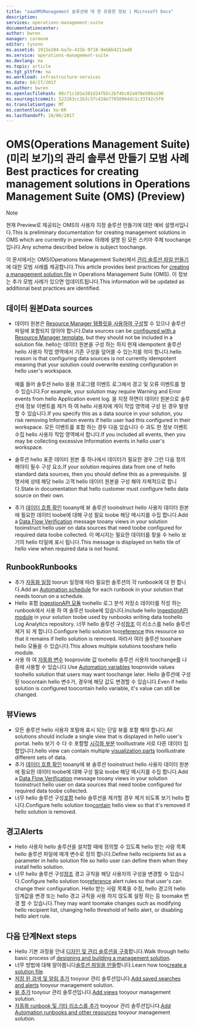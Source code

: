 ```yaml
---
title: "aaaOMSManagement 솔루션에 대 한 유용한 정보 | Microsoft Docs"
description: 
services: operations-management-suite
documentationcenter: 
author: bwren
manager: carmonm
editor: tysonn
ms.assetid: 1915e204-ba7e-431b-9718-9eb6b4213ad8
ms.service: operations-management-suite
ms.devlang: na
ms.topic: article
ms.tgt_pltfrm: na
ms.workload: infrastructure-services
ms.date: 04/27/2017
ms.author: bwren
ms.openlocfilehash: 08cf1c101e301d24fb5c2bf4bc02a978e508a198
ms.sourcegitcommit: 523283cc1b3c37c428e77850964dc1c33742c5f0
ms.translationtype: MT
ms.contentlocale: ko-KR
ms.lasthandoff: 10/06/2017
---
```

# <a name="best-practices-for-creating-management-solutions-in-operations-management-suite-oms-preview"></a><span data-ttu-id="ccb59-102">OMS(Operations Management Suite)(미리 보기)의 관리 솔루션 만들기 모범 사례</span><span class="sxs-lookup"><span data-stu-id="ccb59-102">Best practices for creating management solutions in Operations Management Suite (OMS) (Preview)</span></span>
> [!NOTE]
> <span data-ttu-id="ccb59-103">현재 Preview로 제공되는 OMS의 사용자 지정 솔루션 만들기에 대한 예비 설명서입니다.</span><span class="sxs-lookup"><span data-stu-id="ccb59-103">This is preliminary documentation for creating management solutions in OMS which are currently in preview.</span></span> <span data-ttu-id="ccb59-104">아래에 설명 된 모든 스키마 주체 toochange입니다.</span><span class="sxs-lookup"><span data-stu-id="ccb59-104">Any schema described below is subject toochange.</span></span>  

<span data-ttu-id="ccb59-105">이 문서에서는 OMS(Operations Management Suite)에서 [관리 솔루션 파일 만들기](operations-management-suite-solutions-solution-file.md)에 대한 모범 사례를 제공합니다.</span><span class="sxs-lookup"><span data-stu-id="ccb59-105">This article provides best practices for [creating a management solution file](operations-management-suite-solutions-solution-file.md) in Operations Management Suite (OMS).</span></span>  <span data-ttu-id="ccb59-106">이 정보는 추가 모범 사례가 있으면 업데이트됩니다.</span><span class="sxs-lookup"><span data-stu-id="ccb59-106">This information will be updated as additional best practices are identified.</span></span>

## <a name="data-sources"></a><span data-ttu-id="ccb59-107">데이터 원본</span><span class="sxs-lookup"><span data-stu-id="ccb59-107">Data sources</span></span>
- <span data-ttu-id="ccb59-108">데이터 원본은 [Resource Manager 템플릿을 사용하여 구성](../log-analytics/log-analytics-template-workspace-configuration.md)할 수 있으나 솔루션 파일에 포함되지 않아야 합니다.</span><span class="sxs-lookup"><span data-stu-id="ccb59-108">Data sources can be [configured with a Resource Manager template](../log-analytics/log-analytics-template-workspace-configuration.md), but they should not be included in a solution file.</span></span>  <span data-ttu-id="ccb59-109">hello는 데이터 원본을 구성 하는 하지 현재 idempotent 솔루션 hello 사용자 작업 영역에서 기존 구성을 덮어쓸 수 있는지를 의미 합니다.</span><span class="sxs-lookup"><span data-stu-id="ccb59-109">hello reason is that configuring data sources is not currently idempotent meaning that your solution could overwrite existing configuration in hello user's workspace.</span></span><br><br><span data-ttu-id="ccb59-110">예를 들어 솔루션 hello 응용 프로그램 이벤트 로그에서 경고 및 오류 이벤트를 할 수 있습니다.</span><span class="sxs-lookup"><span data-stu-id="ccb59-110">For example, your solution may require Warning and Error events from hello Application event log.</span></span>  <span data-ttu-id="ccb59-111">을 지정 하면이 데이터 원본으로 솔루션에 정보 이벤트를 제거 하 여 hello 사용자에 게이 작업 영역에 구성 된 경우 발생할 수 있습니다.</span><span class="sxs-lookup"><span data-stu-id="ccb59-111">If you specify this as a data source in your solution, you risk removing Information events if hello user had this configured in their workspace.</span></span>  <span data-ttu-id="ccb59-112">모든 이벤트를 포함 하는 경우 다음 있습니다 수 과도 한 정보 이벤트 수집 hello 사용자 작업 영역에서 합니다.</span><span class="sxs-lookup"><span data-stu-id="ccb59-112">If you included all events, then you may be collecting excessive Information events in hello user's workspace.</span></span>

- <span data-ttu-id="ccb59-113">솔루션 hello 표준 데이터 원본 중 하나에서 데이터가 필요한 경우 그런 다음 정의 해야이 필수 구성 요소.</span><span class="sxs-lookup"><span data-stu-id="ccb59-113">If your solution requires data from one of hello standard data sources, then you should define this as a prerequisite.</span></span>  <span data-ttu-id="ccb59-114">설명서에 상태 해당 hello 고객 hello 데이터 원본을 구성 해야 자체적으로 합니다.</span><span class="sxs-lookup"><span data-stu-id="ccb59-114">State in documentation that hello customer must configure hello data source on their own.</span></span>  
- <span data-ttu-id="ccb59-115">추가 [데이터 흐름 확인](../log-analytics/log-analytics-view-designer-tiles.md) tooany에 뷰 솔루션 tooinstruct hello 사용자 데이터 원본에 필요한 데이터 toobe에 대해 구성 필요 toobe 해당 메시지를 수집 합니다.</span><span class="sxs-lookup"><span data-stu-id="ccb59-115">Add a [Data Flow Verification](../log-analytics/log-analytics-view-designer-tiles.md) message tooany views in your solution tooinstruct hello user on data sources that need toobe configured for required data toobe collected.</span></span>  <span data-ttu-id="ccb59-116">이 메시지는 필요한 데이터를 찾을 수 hello 보기의 hello 타일에 표시 됩니다.</span><span class="sxs-lookup"><span data-stu-id="ccb59-116">This message is displayed on hello tile of hello view when required data is not found.</span></span>


## <a name="runbooks"></a><span data-ttu-id="ccb59-117">Runbook</span><span class="sxs-lookup"><span data-stu-id="ccb59-117">Runbooks</span></span>
- <span data-ttu-id="ccb59-118">추가 [자동화 일정](../automation/automation-schedules.md) toorun 일정에 따라 필요한 솔루션의 각 runbook에 대 한 합니다.</span><span class="sxs-lookup"><span data-stu-id="ccb59-118">Add an [Automation schedule](../automation/automation-schedules.md) for each runbook in your solution that needs toorun on a schedule.</span></span>
- <span data-ttu-id="ccb59-119">Hello 포함 [IngestionAPI 모듈](https://www.powershellgallery.com/packages/OMSIngestionAPI/1.5) toohello 로그 분석 저장소 데이터를 작성 하는 runbook에서 사용 하 여 솔루션 toobe에 있습니다.</span><span class="sxs-lookup"><span data-stu-id="ccb59-119">Include hello [IngestionAPI module](https://www.powershellgallery.com/packages/OMSIngestionAPI/1.5) in your solution toobe used by runbooks writing data toohello Log Analytics repository.</span></span>  <span data-ttu-id="ccb59-120">너무 hello 솔루션 구성[참조](operations-management-suite-solutions-solution-file.md#solution-resource) 이 리소스를 hello 솔루션 제거 되 게 합니다.</span><span class="sxs-lookup"><span data-stu-id="ccb59-120">Configure hello solution too[reference](operations-management-suite-solutions-solution-file.md#solution-resource) this resource so that it remains if hello solution is removed.</span></span>  <span data-ttu-id="ccb59-121">따라서 여러 솔루션 tooshare hello 모듈을 수 있습니다.</span><span class="sxs-lookup"><span data-stu-id="ccb59-121">This allows multiple solutions tooshare hello module.</span></span>
- <span data-ttu-id="ccb59-122">사용 하 여 [자동화 변수](../automation/automation-schedules.md) tooprovide 값 toohello 솔루션 사용자 toochange를 나중에 사용할 수 있습니다.</span><span class="sxs-lookup"><span data-stu-id="ccb59-122">Use [Automation variables](../automation/automation-schedules.md) tooprovide values toohello solution that users may want toochange later.</span></span>  <span data-ttu-id="ccb59-123">Hello 솔루션에 구성 된 toocontain hello 변수가, 경우에 해당 값도 변경할 수 있습니다.</span><span class="sxs-lookup"><span data-stu-id="ccb59-123">Even if hello solution is configured toocontain hello variable, it's value can still be changed.</span></span>

## <a name="views"></a><span data-ttu-id="ccb59-124">뷰</span><span class="sxs-lookup"><span data-stu-id="ccb59-124">Views</span></span>
- <span data-ttu-id="ccb59-125">모든 솔루션 hello 사용자 포털에 표시 되는 단일 뷰를 포함 해야 합니다.</span><span class="sxs-lookup"><span data-stu-id="ccb59-125">All solutions should include a single view that is displayed in hello user's portal.</span></span>  <span data-ttu-id="ccb59-126">hello 보기 수 다 수 포함할 [시각화 부분](../log-analytics/log-analytics-view-designer-parts.md) tooillustrate 서로 다른 데이터 집합입니다.</span><span class="sxs-lookup"><span data-stu-id="ccb59-126">hello view can contain multiple [visualization parts](../log-analytics/log-analytics-view-designer-parts.md) tooillustrate different sets of data.</span></span>
- <span data-ttu-id="ccb59-127">추가 [데이터 흐름 확인](../log-analytics/log-analytics-view-designer-tiles.md) tooany에 뷰 솔루션 tooinstruct hello 사용자 데이터 원본에 필요한 데이터 toobe에 대해 구성 필요 toobe 해당 메시지를 수집 합니다.</span><span class="sxs-lookup"><span data-stu-id="ccb59-127">Add a [Data Flow Verification](../log-analytics/log-analytics-view-designer-tiles.md) message tooany views in your solution tooinstruct hello user on data sources that need toobe configured for required data toobe collected.</span></span>
- <span data-ttu-id="ccb59-128">너무 hello 솔루션 구성[포함](operations-management-suite-solutions-solution-file.md#solution-resource) hello 솔루션을 제거할 경우 제거 되도록 보기 hello 합니다.</span><span class="sxs-lookup"><span data-stu-id="ccb59-128">Configure hello solution too[contain](operations-management-suite-solutions-solution-file.md#solution-resource) hello view so that it's removed if hello solution is removed.</span></span>

## <a name="alerts"></a><span data-ttu-id="ccb59-129">경고</span><span class="sxs-lookup"><span data-stu-id="ccb59-129">Alerts</span></span>
- <span data-ttu-id="ccb59-130">Hello 사용자 hello 솔루션을 설치할 때에 정의할 수 있도록 hello 받는 사람 목록 hello 솔루션 파일에 매개 변수로 정의 합니다.</span><span class="sxs-lookup"><span data-stu-id="ccb59-130">Define hello recipients list as a parameter in hello solution file so hello user can define them when they install hello solution.</span></span>
- <span data-ttu-id="ccb59-131">너무 hello 솔루션 구성[참조](operations-management-suite-solutions-solution-file.md#solution-resource) 경고 규칙을 해당 사용자의 구성을 변경할 수 있습니다.</span><span class="sxs-lookup"><span data-stu-id="ccb59-131">Configure hello solution too[reference](operations-management-suite-solutions-solution-file.md#solution-resource) alert rules so that user's can change their configuration.</span></span>  <span data-ttu-id="ccb59-132">Hello 받는 사람 목록을 수정, hello 경고의 hello 임계값을 변경 또는 hello 경고 규칙을 사용 하지 않도록 설정 하는 등 toomake 변경 할 수 있습니다.</span><span class="sxs-lookup"><span data-stu-id="ccb59-132">They may want toomake changes such as modifying hello recipient list, changing hello threshold of hello alert, or disabling hello alert rule.</span></span> 


## <a name="next-steps"></a><span data-ttu-id="ccb59-133">다음 단계</span><span class="sxs-lookup"><span data-stu-id="ccb59-133">Next steps</span></span>
* <span data-ttu-id="ccb59-134">Hello 기본 과정을 안내 [디자인 및 관리 솔루션을 구축](operations-management-suite-solutions-creating.md)합니다.</span><span class="sxs-lookup"><span data-stu-id="ccb59-134">Walk through hello basic process of [designing and building a management solution](operations-management-suite-solutions-creating.md).</span></span>
* <span data-ttu-id="ccb59-135">너무 방법에 대해 알아봅니다[솔루션 파일을 만들](operations-management-suite-solutions-solution-file.md)합니다.</span><span class="sxs-lookup"><span data-stu-id="ccb59-135">Learn how too[create a solution file](operations-management-suite-solutions-solution-file.md).</span></span>
* <span data-ttu-id="ccb59-136">[저장 된 검색 및 알림 추가](operations-management-suite-solutions-resources-searches-alerts.md) tooyour 관리 솔루션입니다.</span><span class="sxs-lookup"><span data-stu-id="ccb59-136">[Add saved searches and alerts](operations-management-suite-solutions-resources-searches-alerts.md) tooyour management solution.</span></span>
* <span data-ttu-id="ccb59-137">[뷰 추가](operations-management-suite-solutions-resources-views.md) tooyour 관리 솔루션입니다.</span><span class="sxs-lookup"><span data-stu-id="ccb59-137">[Add views](operations-management-suite-solutions-resources-views.md) tooyour management solution.</span></span>
* <span data-ttu-id="ccb59-138">[자동화 runbook 및 기타 리소스를 추가](operations-management-suite-solutions-resources-automation.md) tooyour 관리 솔루션입니다.</span><span class="sxs-lookup"><span data-stu-id="ccb59-138">[Add Automation runbooks and other resources](operations-management-suite-solutions-resources-automation.md) tooyour management solution.</span></span>

